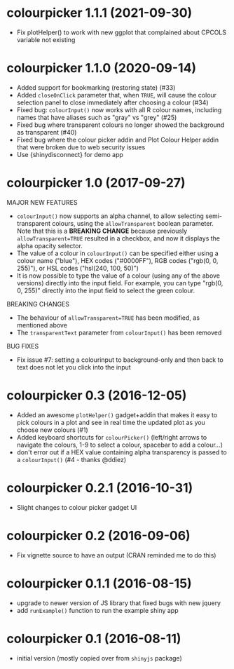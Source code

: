 # colourpicker 1.1.1 (2021-09-30)

- Fix plotHelper() to work with new ggplot that complained about CPCOLS variable not existing

# colourpicker 1.1.0 (2020-09-14)

- Added support for bookmarking (restoring state) (#33)
- Added `closeOnClick` parameter that, when `TRUE`, will cause the colour selection panel to close immediately after choosing a colour (#34)
- Fixed bug: `colourInput()` now works with all R colour names, including names that have aliases such as "gray" vs "grey" (#25)
- Fixed bug where transparent colours no longer showed the background as transparent (#40)
- Fixed bug where the colour picker addin and Plot Colour Helper addin that were broken due to web security issues
- Use {shinydisconnect} for demo app

# colourpicker 1.0 (2017-09-27)

MAJOR NEW FEATURES

- `colourInput()` now supports an alpha channel, to allow selecting semi-transparent colours, using the `allowTransparent` boolean parameter. Note that this is a **BREAKING CHANGE** because previously `allowTransparent=TRUE` resulted in a checkbox, and now it displays the alpha opacity selector.  
- The value of a colour in `colourInput()` can be specified either using a colour name ("blue"), HEX codes ("#0000FF"), RGB codes ("rgb(0, 0, 255)"), or HSL codes ("hsl(240, 100, 50)")
- It is now possible to type the value of a colour (using any of the above versions) directly into the input field. For example, you can type "rgb(0, 0, 255)" directly into the input field to select the green colour.

BREAKING CHANGES

- The behaviour of `allowTransparent=TRUE` has been modified, as mentioned above
- The `transparentText` parameter from `colourInput()` has been removed

BUG FIXES

- Fix issue #7: setting a colourinput to background-only and then back to text does not let you click into the input

# colourpicker 0.3 (2016-12-05)

- Added an awesome `plotHelper()` gadget+addin that makes it easy to pick colours in a plot and see in real time the updated plot as you choose new colours (#1)
- Added keyboard shortcuts for `colourPicker()` (left/right arrows to navigate the colours, 1-9 to select a colour, spacebar to add a colour...)
- don't error out if a HEX value containing alpha transparency is passed to a `colourInput()` (#4 - thanks @ddiez)

# colourpicker 0.2.1 (2016-10-31)

- Slight changes to colour picker gadget UI

# colourpicker 0.2 (2016-09-06)

- Fix vignette source to have an output (CRAN reminded me to do this) 

# colourpicker 0.1.1 (2016-08-15)

- upgrade to newer version of JS library that fixed bugs with new jquery
- add `runExample()` function to run the example shiny app


# colourpicker 0.1 (2016-08-11)

- initial version (mostly copied over from `shinyjs` package)
